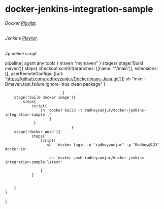 # docker-jenkins-integration-sample

###### Docker [Playlist](https://www.youtube.com/watch?v=Tg2krHXHzBc&list=PLVz2XdJiJQxzMiFDnwxUDxmuZQU3igcBb).
###### Jenkins [Playlist](https://www.youtube.com/watch?v=Nw3UohhcPO0&list=PLVz2XdJiJQxwS0BZUHX34ocLTJtRGSQzN).

#pipeline script

pipeline{
    agent any
    tools {
        maven "mymaven"
    }
    stages{
        stage('Build maven'){
        steps{
            checkout scmGit(branches: [[name: '*/main']], extensions: [], userRemoteConfigs: [[url: 'https://github.com/radheyzunjur/DockerImage-Java.git']])
            sh "mvn -Dmaven.test.failure.ignore=true clean package"
             }
            
                              }
        stage('build docker image'){
            steps{
                script{
                    sh 'docker build -t radheyzunjur/docker-jenkins-integration-sample .'
                        }
                 }
                                  }
        stage('docker push'){
                steps{
                    script{
                       sh  'docker login -u "radheyzunjur" -p "Radhey@123" docker.io'

                        sh 'docker push radheyzunjur/docker-jenkins-integration-sample:latest'

                    }
                }
            
            
        }
    }
}
